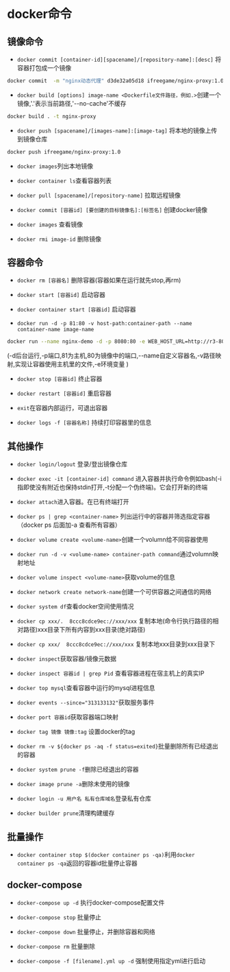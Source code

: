 # docker命令

## 镜像命令

* `docker commit [container-id][spacename]/[repository-name]:[desc]`  将容器打包成一个镜像

```bash
docker commit  -m "nginx动态代理" d3de32a05d18 ifreegame/nginx-proxy:1.0
```

* `docker build [options] image-name <Dockerfile文件路径，例如.>`创建一个镜像,'.'表示当前路径,'--no-cache'不缓存

```bash
docker build . -t nginx-proxy
```

* `docker push [spacename]/[images-name]:[image-tag]`  将本地的镜像上传到镜像仓库

```bash
docker push ifreegame/nginx-proxy:1.0
```

* `docker images`列出本地镜像

* `docker container ls`查看容器列表

* `docker pull [spacename]/[repository-name]` 拉取远程镜像

* `docker commit [容器id] [要创建的目标镜像名]:[标签名]`   创建docker镜像

* `docker images` 查看镜像

* `docker rmi image-id` 删除镜像

## 容器命令

* `docker rm [容器名]` 删除容器(容器如果在运行就先stop,再rm)

* `docker start [容器id]` 启动容器

* `docker container start [容器id]` 启动容器

* `docker run -d -p 81:80 -v host-path:container-path --name container-name image-name`

```bash
docker run --name nginx-demo -d -p 8080:80 -e WEB_HOST_URL=http://r3-8098.dev.burgeononline.com nginx-proxy
```

(-d后台运行,-p端口,81为主机,80为镜像中的端口,--name自定义容器名,-v路径映射,实现让容器使用主机里的文件,-e环境变量 )

* `docker stop [容器id]` 终止容器

* `docker restart [容器id]` 重启容器

* `exit`在容器内部运行，可退出容器

* `docker logs -f [容器名称]` 持续打印容器里的信息

## 其他操作

* `docker login/logout` 登录/登出镜像仓库

* `docker exec -it [container-id] command` 进入容器并执行命令例如bash(-i指即使没有附近也保持stdin打开,-t分配一个伪终端)。它会打开新的终端

* `docker attach`进入容器。在已有终端打开

* `docker ps | grep <container-name>` 列出运行中的容器并筛选指定容器（docker ps 后面加-a 查看所有容器）

* `docker volume create <volume-name>`创建一个volumn给不同容器使用

* `docker run -d -v <volume-name> container-path command`通过volumn映射地址

* `docker volume inspect <volume-name>`获取volume的信息

* `docker network create network-name`创建一个可供容器之间通信的网络

* `docker system df`查看docker空间使用情况

* `docker cp xxx/.  8ccc8cdce9ec://xxx/xxx` 复制本地(命令行执行路径的相对路径)xxx目录下所有内容到xxx目录(绝对路径)

* `docker cp xxx/  8ccc8cdce9ec://xxx/xxx` 复制本地xxx目录到xxx目录下

* `docker inspect`获取容器/镜像元数据

* `docker inspect 容器id | grep Pid` 查看容器进程在宿主机上的真实IP

* `docker top mysql`查看容器中运行的mysql进程信息

* `docker events --since="313133132"`获取服务事件

* `docker port 容器id`获取容器端口映射

* `docker tag 镜像 镜像:tag` 设置docker的tag

* `docker rm -v ${docker ps -aq -f status=exited}`批量删除所有已经退出的容器

* `docker system prune -f`删除已经退出的容器

* `docker image prune -a`删除未使用的镜像

* `docker login -u 用户名 私有仓库域名`登录私有仓库

* `docker builder prune`清理构建缓存

## 批量操作

* `docker container stop $(docker container ps -qa)`利用`docker container ps -qa`返回的容器id批量停止容器

## docker-compose

* `docker-compose up -d` 执行docker-compose配置文件

* `docker-compose stop` 批量停止

* `docker-compose down` 批量停止，并删除容器和网络

* `docker-compose rm` 批量删除

* `docker-compose -f [filename].yml up -d` 强制使用指定yml进行启动
